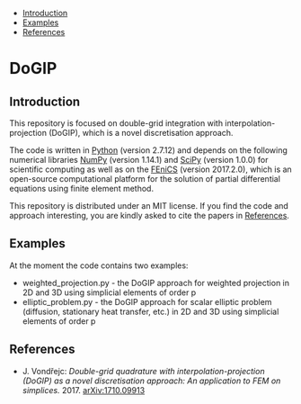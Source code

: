 
- [Introduction](#introduction)
- [Examples](#examples)
- [References](#references)

# DoGIP

## Introduction

This repository is focused on double-grid integration with interpolation-projection (DoGIP), which is a novel discretisation approach. 

The code is written in [Python](https://www.python.org) (version 2.7.12) and depends on the following numerical libraries [NumPy](http://www.numpy.org) (version 1.14.1) and [SciPy](https://www.scipy.org) (version 1.0.0) for scientific computing as well as on the [FEniCS](https://fenicsproject.org/) (version 2017.2.0), which is an open-source computational platform for the solution of partial differential equations using finite element method.

This repository is distributed under an MIT license. If you find the code and approach interesting, you are kindly asked to cite the papers in [References](#references).

## Examples

At the moment the code contains two examples:

- weighted_projection.py - the DoGIP approach for weighted projection in 2D and 3D using simplicial elements of order p
- elliptic_problem.py - the DoGIP approach for scalar elliptic problem (diffusion, stationary heat transfer, etc.) in 2D and 3D using simplicial elements of order p

## References

- J. Vondřejc: *Double-grid quadrature with interpolation-projection (DoGIP) as a novel discretisation approach: An application to FEM on simplices.* 2017. [arXiv:1710.09913](http://arxiv.org/abs/1710.09913)
